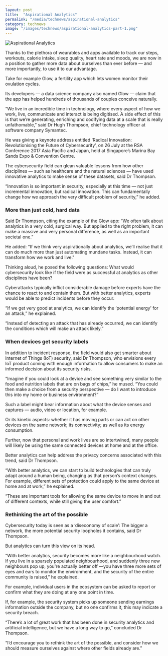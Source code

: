 ```yaml
---
layout: post
title:  "Aspirational Analytics"
permalink: "/media/technews/aspirational-analytics"
category: technews
image: "/images/technews/aspirational-analytics-part-1.png"
---
```


![Aspirational Analytics]({{site.baseurl}}/images/technews/aspirational-analytics-part-1.png)

Thanks to the plethora of wearables and apps available to track our steps, workouts, calorie intake, sleep quality, heart rate and moods, we are now in a position to gather more data about ourselves than ever before — and more importantly, to use it to our advantage.

Take for example Glow, a fertility app which lets women monitor their ovulation cycles.

Its developers — a data science company also named Glow — claim that the app has helped hundreds of thousands of couples conceive naturally.

“We live in an incredible time in technology, where every aspect of how we work, live, communicate and interact is being digitised. A side effect of this is that we’re generating, enriching and codifying data at a scale that is really unfathomable,” said Dr Hugh Thompson, chief technology officer at software company Symantec.

He was giving a keynote address entitled ‘Radical Innovation: Revolutionising the Future of Cybersecurity’, on 26 July at the RSA Conference 2017 Asia Pacific and Japan, held at Singapore’s Marina Bay Sands Expo & Convention Centre.  

The cybersecurity field can glean valuable lessons from how other disciplines — such as healthcare and the natural sciences — have used innovative analytics to make sense of these datasets, said Dr Thompson.

“Innovation is so important in security, especially at this time — not just incremental innovation, but radical innovation. This can fundamentally change how we approach the very difficult problem of security,” he added.

### **More than just cold, hard data**
Said Dr Thompson, citing the example of the Glow app: “We often talk about analytics in a very cold, surgical way. But applied to the right problem, it can make a massive and very personal difference, as well as an important societal one.”

He added: “If we think very aspirationally about analytics, we’ll realise that it can do much more than just automating mundane tasks. Instead, it can transform how we work and live."

Thinking aloud, he posed the following questions: What would cybersecurity look like if the field were as successful at analytics as other disciplines have been?

Cyberattacks typically inflict considerable damage before experts have the chance to react to and contain them. But with better analytics, experts would be able to predict incidents before they occur.

“If we get very good at analytics, we can identify the ‘potential energy’ for an attack,” he explained.

“Instead of detecting an attack that has already occurred, we can identify the conditions which will make an attack likely.”  

### **When devices get security labels**
In addition to incident response, the field would also get smarter about Internet of Things (IoT) security, said Dr Thompson, who envisions every IoT product coming with enough information to allow consumers to make an informed decision about its security risks.

“Imagine if you could look at a device and see something very similar to the food and nutrition labels that are on bags of chips,” he mused. “You could then make a choice from a security perspective — do I want to introduce this into my home or business environment?”

Such a label might bear information about what the device senses and captures — audio, video or location, for example.

Or its kinetic aspects: whether it has moving parts or can act on other devices on the same network; its connectivity; as well as its energy consumption.

Further, now that personal and work lives are so intertwined, many people will likely be using the same connected devices at home and at the office.

Better analytics can help address the privacy concerns associated with this trend, said Dr Thompson.

“With better analytics, we can start to build technologies that can truly adapt around a human being, changing as that person’s context changes. For example, different sets of protection could apply to the same device at home and at work,” he explained.

“These are important tools for allowing the same device to move in and out of different contexts, while still giving the user comfort.”

### **Rethinking the art of the possible**
Cybersecurity today is seen as a ‘diseconomy of scale’: The bigger a network, the more potential security loopholes it contains, said Dr Thompson.

But analytics can turn this view on its head.

“With better analytics, security becomes more like a neighbourhood watch. If you live in a sparsely populated neighbourhood, and suddenly three new neighbours pop up, you're actually better off —you have three more sets of eyes and ears to monitor the environment, and the security of the entire community is raised,” he explained.

For example, individual users in the ecosystem can be asked to report or confirm what they are doing at any one point in time.

If, for example, the security system picks up someone sending earnings information outside the company, but no one confirms it, this may indicate a security breach.

“There’s a lot of great work that has been done in security analytics and artificial intelligence, but we have a long way to go,” concluded Dr Thompson.

“I’d encourage you to rethink the art of the possible, and consider how we should measure ourselves against where other fields already are.”
